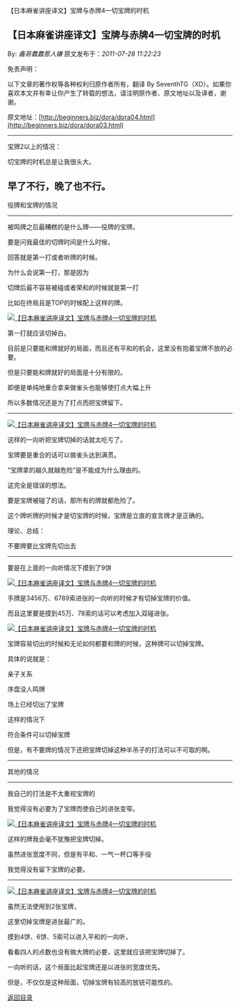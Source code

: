 【日本麻雀讲座译文】宝牌与赤牌4—切宝牌的时机
## 【日本麻雀讲座译文】宝牌与赤牌4—切宝牌的时机

By: *鑫哥蠢蠢惹人嫌* 原文发布于：*2011-07-28 11:22:23*

免责声明：

以下文章的著作权等各种权利归原作者所有，翻译 By
SeventhTG（XD）。如果你喜欢本文并有幸让你产生了转载的想法，请注明原作者、原文地址以及译者，谢谢。

原文地址：[http://beginners.biz/dora/dora04.html](http://beginners.biz/dora/dora03.html)

------------------------------------------------------------------------------------

宝牌2以上的情况：

切宝牌的时机总是让我很头大。

早了不行，晚了也不行。
------------------------------------------------------------------------------------

役牌和宝牌的情况

------------------------------------------------------------------------------------

被鸣牌之后最糟糕的是什么牌——役牌的宝牌。

要是问我最佳的切牌时间是什么时候，

回答就是第一打或者听牌的时候。

为什么会说第一打，那是因为

切牌后最不容易被碰或者荣和的时候就是第一打

比如在终局且是TOP的时候配上这样的牌。

[![【日本麻雀讲座译文】宝牌与赤牌4&mdash;切宝牌的时机](http://s10.sinaimg.cn/middle/7f78b76fxa90f1bf5c649&amp;690)](http://photo.blog.sina.com.cn/showpic.html#blogid=7f78b76f0100uh6x&url=http://s10.sinaimg.cn/orignal/7f78b76fxa90f1bf5c649)

第一打就应该切掉白。

目前是只要能和牌就好的局面，而且还有平和的机会，这里没有抱着宝牌不放的必要。

但是只要能和牌就好的局面是十分有限的。

即便是单纯地重合拿来做雀头也能够使打点大幅上升

所以多数情况还是为了打点而把宝牌留下。

------------------------------------------------------------------------------------

[![【日本麻雀讲座译文】宝牌与赤牌4&mdash;切宝牌的时机](http://s6.sinaimg.cn/middle/7f78b76fxa90f2ddd8535&amp;690)](http://photo.blog.sina.com.cn/showpic.html#blogid=7f78b76f0100uh6x&url=http://s6.sinaimg.cn/orignal/7f78b76fxa90f2ddd8535)

这样的一向听把宝牌切掉的话就太吃亏了。

宝牌要是重合的话可以做雀头达到满贯。

“宝牌拿的越久就越危险”是不能成为什么理由的。

这完全是错误的想法。

要是宝牌被碰了的话，那所有的牌就都危险了。

这个牌听牌的时候才是切宝牌的时候，宝牌是立直的宣言牌才是正确的。

理论、总结：

不要牌要比宝牌先切出去

------------------------------------------------------------------------------------

要是在上面的一向听情况下摸到了9饼

[![【日本麻雀讲座译文】宝牌与赤牌4&mdash;切宝牌的时机](http://s5.sinaimg.cn/middle/7f78b76fxa90f4fc52484&amp;690)](http://photo.blog.sina.com.cn/showpic.html#blogid=7f78b76f0100uh6x&url=http://s5.sinaimg.cn/orignal/7f78b76fxa90f4fc52484)

手牌是3456万、6789索进张的一向听的时候才有切掉宝牌的价值。

而且这里要是摸到45万、78索的话可以考虑加入双碰进张。

[![【日本麻雀讲座译文】宝牌与赤牌4&mdash;切宝牌的时机](http://s8.sinaimg.cn/middle/7f78b76fxa90f5ec96a77&amp;690)](http://photo.blog.sina.com.cn/showpic.html#blogid=7f78b76f0100uh6x&url=http://s8.sinaimg.cn/orignal/7f78b76fxa90f5ec96a77)

宝牌容易切出的时候和无论如何都要和牌的时候，这种牌可以切掉宝牌。

具体的说就是：

亲子关系

序盘没人鸣牌

场上已经切出了宝牌

这样的情况下

符合条件可以切掉宝牌

但是，有不要牌的情况下还把宝牌切掉这种半吊子的打法可以不可取的啊。

------------------------------------------------------------------------------------

其他的情况

------------------------------------------------------------------------------------

我自己的打法是不太重视宝牌的

我觉得没有必要为了宝牌而使自己的进张变窄。

[![【日本麻雀讲座译文】宝牌与赤牌4&mdash;切宝牌的时机](http://s2.sinaimg.cn/middle/7f78b76fx774e58d91211&amp;690)](http://photo.blog.sina.com.cn/showpic.html#blogid=7f78b76f0100uh6x&url=http://s2.sinaimg.cn/orignal/7f78b76fx774e58d91211)

这样的牌我会毫不犹豫把宝牌切掉。

虽然进张宽度不同，但是有平和、一气一杯口等手役

我觉得没有留下宝牌的必要。

------------------------------------------------------------------------------------

[![【日本麻雀讲座译文】宝牌与赤牌4&mdash;切宝牌的时机](http://s3.sinaimg.cn/middle/7f78b76fxa918bcc403f2&amp;690)](http://photo.blog.sina.com.cn/showpic.html#blogid=7f78b76f0100uh6x&url=http://s3.sinaimg.cn/orignal/7f78b76fxa918bcc403f2)

虽然无法使用到2张宝牌，

这里切掉宝牌是进张最广的。

摸到4饼、6饼、5索可以进入平和的一向听，

看看四人的点数也没有做大牌的必要，这里就应该把宝牌切掉了。

一向听的话，这个局面比起宝牌还是以进张的宽度优先。

但是，不仅仅是这种局面，切掉宝牌有较高的放铳可能性的。

[返回目录](index.html)

